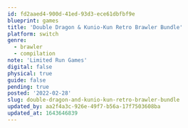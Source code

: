 ```yaml
---
id: fd2aaed4-900d-41ed-93d3-ece61dbfbf9e
blueprint: games
title: 'Double Dragon & Kunio-Kun Retro Brawler Bundle'
platform: switch
genre:
  - brawler
  - compilation
note: 'Limited Run Games'
digital: false
physical: true
guide: false
pending: true
posted: '2022-02-28'
slug: double-dragon-and-kunio-kun-retro-brawler-bundle
updated_by: aa2f4a3c-926e-49f7-b56a-17f7503608ba
updated_at: 1643646839
---
```

